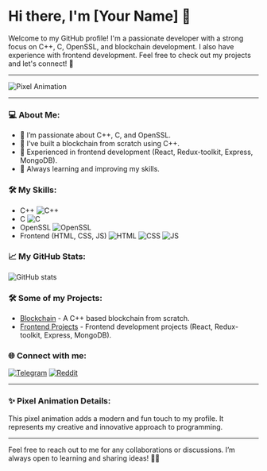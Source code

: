 # Hi there, I'm [Your Name] 👋

Welcome to my GitHub profile! I'm a passionate developer with a strong focus on C++, C, OpenSSL, and blockchain development. I also have experience with frontend development. Feel free to check out my projects and let's connect! 🚀

---

![Pixel Animation](https://media.giphy.com/media/l0HlJUzHAYNWhEicw/giphy.gif)

---

### 💻 About Me:
- 🔹 I’m passionate about C++, C, and OpenSSL.
- 🔹 I’ve built a blockchain from scratch using C++.
- 🔹 Experienced in frontend development (React, Redux-toolkit, Express, MongoDB).
- 🔹 Always learning and improving my skills.

### 🛠️ My Skills:
- C++ ![C++](https://img.shields.io/badge/C++-blue?style=flat&logo=c%2B%2B&logoColor=white)
- C ![C](https://img.shields.io/badge/C-black?style=flat&logo=c&logoColor=white)
- OpenSSL ![OpenSSL](https://img.shields.io/badge/OpenSSL-0A0A0A?style=flat&logo=openssl&logoColor=white)
- Frontend (HTML, CSS, JS) ![HTML](https://img.shields.io/badge/HTML-E34F26?style=flat&logo=html5&logoColor=white) ![CSS](https://img.shields.io/badge/CSS-1572B6?style=flat&logo=css3&logoColor=white) ![JS](https://img.shields.io/badge/JavaScript-F7DF1E?style=flat&logo=javascript&logoColor=black)

### 📈 My GitHub Stats:
![GitHub stats](https://github-readme-stats.vercel.app/api?username=hornet468&show_icons=true&theme=radical)

### 🛠️ Some of my Projects:
- [Blockchain](https://github.com/hornet468/Blockchain.git) - A C++ based blockchain from scratch.
- [Frontend Projects](https://github.com/hornet468/Full-stack_store.git) - Frontend development projects (React, Redux-toolkit, Express, MongoDB).

### 🌐 Connect with me:
[![Telegram](https://img.shields.io/badge/Telegram-26A5E4?style=flat&logo=telegram&logoColor=white)](https://t.me/hornet468)
[![Reddit](https://img.shields.io/badge/Reddit-FF4500?style=flat&logo=reddit&logoColor=white)](https://www.reddit.com/u/tomhelington/s/vL3VIVlGYQ)

---

### ✨ Pixel Animation Details:
This pixel animation adds a modern and fun touch to my profile. It represents my creative and innovative approach to programming.

---

Feel free to reach out to me for any collaborations or discussions. I’m always open to learning and sharing ideas! 👨‍💻
